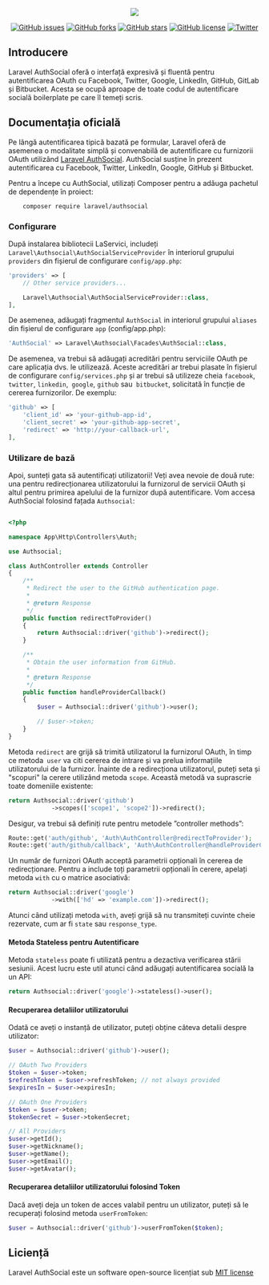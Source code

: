 <p align="center"><img src="https://www.webofiice.ro/assets/img/components/logo-AuthSocial.png"></p>

<p align="center"> 
<a href="https://github.com/LaServici/Authsocial/issues"><img alt="GitHub issues" src="https://img.shields.io/github/issues/LaServici/Authsocial"></a>
<a href="https://github.com/LaServici/Authsocial/network"><img alt="GitHub forks" src="https://img.shields.io/github/forks/LaServici/Authsocial"></a>
<a href="https://github.com/LaServici/Authsocial/stargazers"><img alt="GitHub stars" src="https://img.shields.io/github/stars/LaServici/Authsocial"></a>
<a href="https://github.com/LaServici/Authsocial/blob/master/LICENSE"><img alt="GitHub license" src="https://img.shields.io/github/license/LaServici/Authsocial"></a>
<a href="https://twitter.com/intent/tweet?text=Wow:&url=https%3A%2F%2Fgithub.com%2FLaServici%2FAuthsocial"><img alt="Twitter" src="https://img.shields.io/twitter/url/https/github.com/LaServici/Authsocial?style=social"></a>
</p>


</p>

## Introducere

Laravel AuthSocial oferă o interfață expresivă și fluentă pentru autentificarea OAuth cu Facebook, Twitter, Google, LinkedIn, GitHub, GitLab și Bitbucket. Acesta se ocupă aproape de toate codul de autentificare socială boilerplate pe care îl temeți scris.


## Documentația oficială

Pe lângă autentificarea tipică bazată pe formular, Laravel oferă de asemenea o modalitate simplă și convenabilă de autentificare cu furnizorii OAuth utilizând [Laravel AuthSocial](https://github.com/LaServici/AuthSocial). AuthSocial susține în prezent autentificarea cu Facebook, Twitter, LinkedIn, Google, GitHub și Bitbucket.

Pentru a începe cu AuthSocial, utilizați Composer pentru a adăuga pachetul de dependențe în proiect:

```
    composer require laravel/authsocial
```

### Configurare

După instalarea bibliotecii LaServici, includeți `Laravel\Authsocial\AuthSocialServiceProvider` în interiorul grupului `providers` din fișierul de configurare `config/app.php`:

```php
'providers' => [
    // Other service providers...

    Laravel\Authsocial\AuthSocialServiceProvider::class,
],
```

De asemenea, adăugați fragmentul `AuthSocial` in interiorul grupului `aliases` din fișierul de configurare `app` (config/app.php):

```php
'AuthSocial' => Laravel\Authsocial\Facades\AuthSocial::class,
```

De asemenea, va trebui să adăugați acreditări pentru serviciile OAuth pe care aplicația dvs. le utilizează. Aceste acreditări ar trebui plasate în fișierul de configurare `config/services.php` și ar trebui să utilizeze cheia `facebook`,` twitter`, `linkedin`,` google`, `github` sau` bitbucket`, solicitată în funcție de cererea furnizorilor.
De exemplu:

```php
'github' => [
    'client_id' => 'your-github-app-id',
    'client_secret' => 'your-github-app-secret',
    'redirect' => 'http://your-callback-url',
],
```
### Utilizare de bază

Apoi, sunteți gata să autentificați utilizatorii! Veți avea nevoie de două rute: una pentru redirecționarea utilizatorului la furnizorul de servicii OAuth și altul pentru primirea apelului de la furnizor după autentificare. Vom accesa AuthSocial folosind fațada `Authsocial`:

```php

<?php

namespace App\Http\Controllers\Auth;

use Authsocial;

class AuthController extends Controller
{
    /**
     * Redirect the user to the GitHub authentication page.
     *
     * @return Response
     */
    public function redirectToProvider()
    {
        return Authsocial::driver('github')->redirect();
    }

    /**
     * Obtain the user information from GitHub.
     *
     * @return Response
     */
    public function handleProviderCallback()
    {
        $user = Authsocial::driver('github')->user();

        // $user->token;
    }
}
```

Metoda `redirect` are grijă să trimită utilizatorul la furnizorul OAuth, în timp ce metoda` user` va citi cererea de intrare și va prelua informațiile utilizatorului de la furnizor. Înainte de a redirecționa utilizatorul, puteți seta și "scopuri" la cerere utilizând metoda `scope`. Această metodă va suprascrie toate domeniile existente:  

```php
return Authsocial::driver('github')
            ->scopes(['scope1', 'scope2'])->redirect();
```

Desigur, va trebui să definiți rute pentru metodele ”controller methods”:

```php
Route::get('auth/github', 'Auth\AuthController@redirectToProvider');
Route::get('auth/github/callback', 'Auth\AuthController@handleProviderCallback');
```

Un număr de furnizori OAuth acceptă parametrii opționali în cererea de redirecționare. Pentru a include toți parametrii opționali în cerere, apelați metoda `with` cu o matrice asociativă:

```php
return Authsocial::driver('google')
            ->with(['hd' => 'example.com'])->redirect();
```

Atunci când utilizați metoda `with`, aveți grijă să nu transmiteți cuvinte cheie rezervate, cum ar fi `state` sau `response_type`.

#### Metoda Stateless pentru Autentificare

Metoda `stateless` poate fi utilizată pentru a dezactiva verificarea stării sesiunii. Acest lucru este util atunci când adăugați autentificarea socială la un API:

```php
return Authsocial::driver('google')->stateless()->user();
```


#### Recuperarea detaliilor utilizatorului

Odată ce aveți o instanță de utilizator, puteți obține câteva detalii despre utilizator:

```php
$user = Authsocial::driver('github')->user();

// OAuth Two Providers
$token = $user->token;
$refreshToken = $user->refreshToken; // not always provided
$expiresIn = $user->expiresIn;

// OAuth One Providers
$token = $user->token;
$tokenSecret = $user->tokenSecret;

// All Providers
$user->getId();
$user->getNickname();
$user->getName();
$user->getEmail();
$user->getAvatar();
```

#### Recuperarea detaliilor utilizatorului folosind Token

Dacă aveți deja un token de acces valabil pentru un utilizator, puteți să le recuperați folosind metoda `userFromToken`:

```php
$user = Authsocial::driver('github')->userFromToken($token);
```

## Liciență

Laravel AuthSocial este un software open-source licențiat sub [MIT license](http://opensource.org/licenses/MIT)
